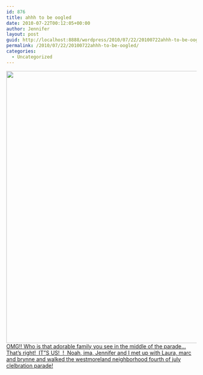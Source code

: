 ```yaml
---
id: 876
title: ahhh to be oogled
date: 2010-07-22T00:12:05+00:00
author: Jennifer
layout: post
guid: http://localhost:8888/wordpress/2010/07/22/20100722ahhh-to-be-oogled/
permalink: /2010/07/22/20100722ahhh-to-be-oogled/
categories:
  - Uncategorized
---
```

[<img title="july4parade_2010" height="720" alt="" width="540" class="alignleft size-full wp-image-826" src="http://static.squarespace.com/static/50db6bb3e4b015296cd43789/50dfa5b1e4b0dc6320e0b5ea/50dfa5b2e4b0dc6320e0b7b0/1280906984000/?format=original" />](http://www.flickr.com/photos/jenniferandJennifers_photos/sets/72157624296436355/)[OMG!! Who is that adorable family you see in the middle of the parade&#8230; That&#8217;s right!  IT&#8221;S US!  !  Noah, ima, Jennifer and I met up with Laura, marc and brynne and walked the westmoreland neighborhood fourth of july clelbration parade!](http://www.flickr.com/photos/jenniferandJennifers_photos/sets/72157624296436355/)